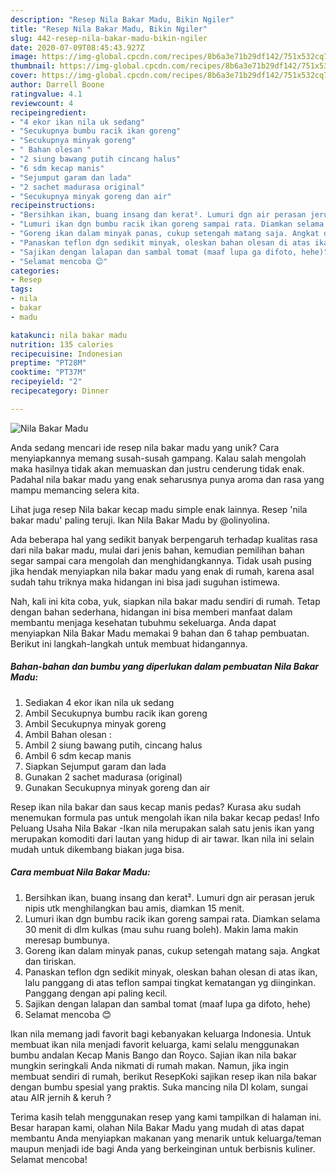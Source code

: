 ```yaml
---
description: "Resep Nila Bakar Madu, Bikin Ngiler"
title: "Resep Nila Bakar Madu, Bikin Ngiler"
slug: 442-resep-nila-bakar-madu-bikin-ngiler
date: 2020-07-09T08:45:43.927Z
image: https://img-global.cpcdn.com/recipes/8b6a3e71b29df142/751x532cq70/nila-bakar-madu-foto-resep-utama.jpg
thumbnail: https://img-global.cpcdn.com/recipes/8b6a3e71b29df142/751x532cq70/nila-bakar-madu-foto-resep-utama.jpg
cover: https://img-global.cpcdn.com/recipes/8b6a3e71b29df142/751x532cq70/nila-bakar-madu-foto-resep-utama.jpg
author: Darrell Boone
ratingvalue: 4.1
reviewcount: 4
recipeingredient:
- "4 ekor ikan nila uk sedang"
- "Secukupnya bumbu racik ikan goreng"
- "Secukupnya minyak goreng"
- " Bahan olesan "
- "2 siung bawang putih cincang halus"
- "6 sdm kecap manis"
- "Sejumput garam dan lada"
- "2 sachet madurasa original"
- "Secukupnya minyak goreng dan air"
recipeinstructions:
- "Bersihkan ikan, buang insang dan kerat². Lumuri dgn air perasan jeruk nipis utk menghilangkan bau amis, diamkan 15 menit."
- "Lumuri ikan dgn bumbu racik ikan goreng sampai rata. Diamkan selama 30 menit di dlm kulkas (mau suhu ruang boleh). Makin lama makin meresap bumbunya."
- "Goreng ikan dalam minyak panas, cukup setengah matang saja. Angkat dan tiriskan."
- "Panaskan teflon dgn sedikit minyak, oleskan bahan olesan di atas ikan, lalu panggang di atas teflon sampai tingkat kematangan yg diinginkan. Panggang dengan api paling kecil."
- "Sajikan dengan lalapan dan sambal tomat (maaf lupa ga difoto, hehe)"
- "Selamat mencoba 😊"
categories:
- Resep
tags:
- nila
- bakar
- madu

katakunci: nila bakar madu 
nutrition: 135 calories
recipecuisine: Indonesian
preptime: "PT28M"
cooktime: "PT37M"
recipeyield: "2"
recipecategory: Dinner

---
```



![Nila Bakar Madu](https://img-global.cpcdn.com/recipes/8b6a3e71b29df142/751x532cq70/nila-bakar-madu-foto-resep-utama.jpg)

Anda sedang mencari ide resep nila bakar madu yang unik? Cara menyiapkannya memang susah-susah gampang. Kalau salah mengolah maka hasilnya tidak akan memuaskan dan justru cenderung tidak enak. Padahal nila bakar madu yang enak seharusnya punya aroma dan rasa yang mampu memancing selera kita.

Lihat juga resep Nila bakar kecap madu simple enak lainnya. Resep &#39;nila bakar madu&#39; paling teruji. Ikan Nila Bakar Madu by @olinyolina.

Ada beberapa hal yang sedikit banyak berpengaruh terhadap kualitas rasa dari nila bakar madu, mulai dari jenis bahan, kemudian pemilihan bahan segar sampai cara mengolah dan menghidangkannya. Tidak usah pusing jika hendak menyiapkan nila bakar madu yang enak di rumah, karena asal sudah tahu triknya maka hidangan ini bisa jadi suguhan istimewa.


Nah, kali ini kita coba, yuk, siapkan nila bakar madu sendiri di rumah. Tetap dengan bahan sederhana, hidangan ini bisa memberi manfaat dalam membantu menjaga kesehatan tubuhmu sekeluarga. Anda dapat menyiapkan Nila Bakar Madu memakai 9 bahan dan 6 tahap pembuatan. Berikut ini langkah-langkah untuk membuat hidangannya.

<!--inarticleads1-->

##### Bahan-bahan dan bumbu yang diperlukan dalam pembuatan Nila Bakar Madu:

1. Sediakan 4 ekor ikan nila uk sedang
1. Ambil Secukupnya bumbu racik ikan goreng
1. Ambil Secukupnya minyak goreng
1. Ambil  Bahan olesan :
1. Ambil 2 siung bawang putih, cincang halus
1. Ambil 6 sdm kecap manis
1. Siapkan Sejumput garam dan lada
1. Gunakan 2 sachet madurasa (original)
1. Gunakan Secukupnya minyak goreng dan air


Resep ikan nila bakar dan saus kecap manis pedas? Kurasa aku sudah menemukan formula pas untuk mengolah ikan nila bakar kecap pedas! Info Peluang Usaha Nila Bakar -Ikan nila merupakan salah satu jenis ikan yang merupakan komoditi dari lautan yang hidup di air tawar. Ikan nila ini selain mudah untuk dikembang biakan juga bisa. 

<!--inarticleads2-->

##### Cara membuat Nila Bakar Madu:

1. Bersihkan ikan, buang insang dan kerat². Lumuri dgn air perasan jeruk nipis utk menghilangkan bau amis, diamkan 15 menit.
1. Lumuri ikan dgn bumbu racik ikan goreng sampai rata. Diamkan selama 30 menit di dlm kulkas (mau suhu ruang boleh). Makin lama makin meresap bumbunya.
1. Goreng ikan dalam minyak panas, cukup setengah matang saja. Angkat dan tiriskan.
1. Panaskan teflon dgn sedikit minyak, oleskan bahan olesan di atas ikan, lalu panggang di atas teflon sampai tingkat kematangan yg diinginkan. Panggang dengan api paling kecil.
1. Sajikan dengan lalapan dan sambal tomat (maaf lupa ga difoto, hehe)
1. Selamat mencoba 😊


Ikan nila memang jadi favorit bagi kebanyakan keluarga Indonesia. Untuk membuat ikan nila menjadi favorit keluarga, kami selalu menggunakan bumbu andalan Kecap Manis Bango dan Royco. Sajian ikan nila bakar mungkin seringkali Anda nikmati di rumah makan. Namun, jika ingin membuat sendiri di rumah, berikut ResepKoki sajikan resep ikan nila bakar dengan bumbu spesial yang praktis. Suka mancing nila DI kolam, sungai atau AIR jernih &amp; keruh ? 

Terima kasih telah menggunakan resep yang kami tampilkan di halaman ini. Besar harapan kami, olahan Nila Bakar Madu yang mudah di atas dapat membantu Anda menyiapkan makanan yang menarik untuk keluarga/teman maupun menjadi ide bagi Anda yang berkeinginan untuk berbisnis kuliner. Selamat mencoba!
